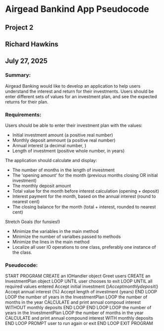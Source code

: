 # Airgead Bankind App Pseudocode

## Project 2
## Richard Hawkins
## July 27, 2025

### Summary:
Airgead Banking would like to develop an application to help users understand the interest and return for their investments.
Users should be enter different sets of values for an investment plan, and see the expected returns for their plan.

### Requirements:
Users should be able to enter their investment plan with the values:
- Initial investment amount (a positive real number)
- Monthly deposit ammount (a positive real number)
- Annual interest (a decimal number, ) 
- Length of investment (positive whole number, in years)

The application should calculate and display:
- The number of months in the length of investment
- The 'opening amount' for the month (previous months closing OR initial investment)
- The monthly deposit amount
- Total value for the month before interest calculation (opening + deposit)
- Interest payment for the month, based on the annual interest (round to nearest cent)
- The closing balance for the month (total + interest, rounded to nearest cent)

Stretch Goals (for funsies!)
- Minimize the variables in the main method
- Minimize the number of varialbes passed to methods
- Minimize the lines in the main method
- Localize all user IO operations to one class, preferably one instance of the class.

### Pseudocode:

START PROGRAM
    CREATE an IOHandler object
    Greet users
    CREATE an InvestmentPlan object
    LOOP UNTIL user chooses to exit
        LOOP UNTIL all required values entered
            Accept initial investment ($)
            Accept monthly deposit ($)
            Accept annual interest (%)
            Accept length of investment (years)
        END LOOP
        LOOP the number of years in the InvestmentPlan
            LOOP the number of months in the year
                CALCULATE and print annual compoud interest WITHOUT monthly deposits
            END LOOP
        END LOOP
        LOOP the number of years in the InvestmentPlan
            LOOP the number of months in the year
                CALCULATE and print annual compound interest WITH monthly deposits
            END LOOP
        PROMPT user to run again or exit
    END LOOP
EXIT PROGRAM
    
